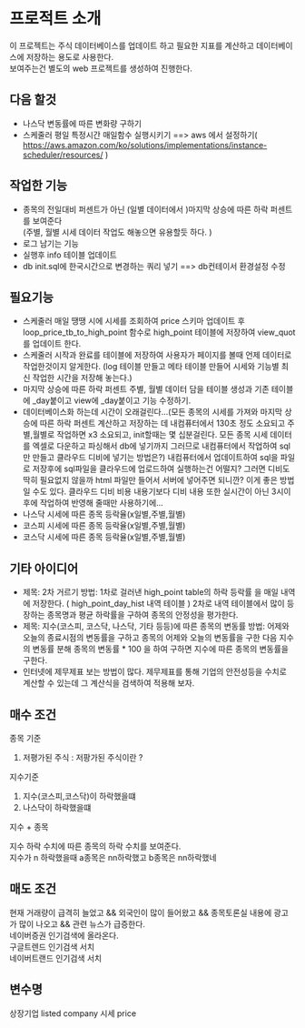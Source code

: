 # 프로적트 소개
이 프로젝트는 주식 데이터베이스를 업데이트 하고 필요한 지표를 계산하고 데이터베이스에 저장하는 용도로 사용한다.    
보여주는건 별도의 web 프로젝트를 생성하여 진행한다.   

## 다음 할것
+ 나스닥 변동률에 따른 변화량  구하기
+ 스케줄러 평일 특정시간 매일함수 실행시키기 ==> aws 에서 설정하기( https://aws.amazon.com/ko/solutions/implementations/instance-scheduler/resources/ )

## 작업한 기능
+ 종목의 전일대비 퍼센트가 아닌 (일별 데이터에서 )마지막 상승에 따른 하락 퍼센트를 보여준다   
(주별, 월별 시세 데이터 작업도 해놓으면 유용할듯 하다. )
+ 로그 남기는 기능
+ 실행후 info 테이블 업데이트
+ db init.sql에 한국시간으로 변경하는 쿼리 넣기 ==> db컨테이서 환경설정 수정




## 필요기능
+ 스케줄러 매일 땡땡 시에 시세를 조회하여 price 스키마 업데이트 후 loop_price_tb_to_high_point 함수로 high_point 테이블에 저장하여 view_quot를 업데이트 한다.
+ 스케줄러 시작과 완료를 테이블에 저장하여 사용자가 페이지를 볼때 언제 데이터로 작업한것이지 알게한다. 
(log 테이블 만들고 메타 테이블 만들어 시세와 기능별 최신 작업한 시간을 저장해 놓는다.)
+ 마지막 상승에 따른 하락 퍼센트 주별, 월별 데이터 담을 테이블 생성과 기존 테이블에 _day붙이고 view에 _day붙이고 기능 수정하기.
+ 데이터베이스화 하는데 시간이 오래걸린다...(모든 종목의 시세를 가져와 마지막 상승에 따른 하락 퍼센트 계산하고 저장하는 데 내컴퓨터에서 130초 정도 소요되고 주별,월별로 작업하면 x3 소요되고, init할때는 몇 십분걸린다. 모든 종목 시세 데이터를  엑셀로 다운하고 파싱해서 db에 넣기까지  그러므로 내컴퓨터에서 작업하여 sql만 만들고 클라우드 디비에 넣기는 방법은?) 내컴퓨터에서 업데이트하여 sql을 파일로 저장후에 sql파일을 클라우드에 업로드하여 실행하는건 어떨지?  그러면 디비도 딱히 필요없지 않을까 html 파일만 들어서 서버에 넣어주면 되니깐? 이게 좋은 방법일 수도 있다.
클라우드 디비 비용 내용기보다 디비 내용 또한 실시간이 아닌 3시이후에 작업하여 반영해 줄때만 사용하기에...
+ 나스닥 시세에 따른 종목 등락율(x일별,주별,월별)
+ 코스피 시세에 따른 종목 등락율(x일별,주별,월별)
+ 코스닥 시세에 따른 종목 등락율(x일별,주별,월별)

## 기타 아이디어
+ 제목: 2차 거르기 방법: 1차로 걸러낸 high_point table의 하락 등락률 을 매일 내역에 저장한다. ( high_point_day_hist 내역 테이블 )  2차로 내역 테이블에서 많이 등장하는 종목명과 평균 하락률을 구하여 종목의 안정성을 평가한다.
+ 제목: 지수(코스피, 코스닥, 나스닥, 기타 등등)에 따른 종목의 변동률 방법: 어제와 오늘의 종료시점의 변동률을 구하고 종목의 어제와 오늘의 변동률을 구한 다음 지수의 변동률 분해 종목의 변동률 * 100 을 하여 구하면 지수에 따른 종목의 변동률을 구한다.
+ 인터넷에 제무제표 보는 방법이 많다. 제무제표를 통해 기업의 안전성등을 수치로 계산할 수 있는데 그 계산식을 검색하여 적용해 보자.


## 매수 조건  

종목 기준 
1. 저평가된 주식 : 저팡가된 주식이란 ? 


지수기준    
1. 지수(코스피,코스닥)이 하락했을떄
2. 나스닥이 하락했을떄 

지수 + 종목

지수 하락 수치에 따른 종목의 하락 수치를 보여준다.   
지수가 n 하락했을때 a종목은 nn하락했고 b종목은 nn하락했네   


## 매도 조건

현재 거래량이 급격히 늘었고 && 외국인이 많이 들어왔고 && 종목토론실 내용에  광고가 많이 나오고 && 관련 뉴스가 급증한다.   
네이버증권 인기검색에 올라온다.   
구글트렌드 인기검색 서치   
네이버트랜드 인기검색 서치   


## 변수명

상장기업    listed company
시세        price



